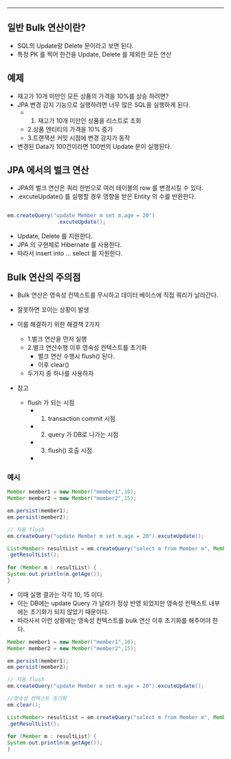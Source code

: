 
---

## 일반 Bulk 연산이란?

- SQL의 Update랑 Delete 문이라고 보면 된다.
- 특정 PK 를 찍어 한건을 Update, Delete  를 제외한 모든 연산

## 예제

- 재고가 10개 미만인 모든 상품의 가격을 10%를 상승 하려면?
- JPA 변경 감지 기능으로 실행하려면 너무 많은 SQL을 실행하게 된다.
	- 1. 재고가 10개 미만인 상품을 리스트로 조회
	- 2.상품 엔티티의 가격을 10% 증가
	- 3.트랜잭션 커밋 시점에 변경 감지가 동작
- 변경된 Data가 100건이라면 100번의 Update 문이 실행된다.

## JPA 에서의 벌크 연산

- JPA의 벌크 연산은 쿼리 한번으로 여러 테이블의 row 를 변경시킬 수 있다.
- .excuteUpdate() 를 실행할 경우 영향을 받은 Entity 의 수를 반환한다.

```Java

em.createQuery("update Member m set m.age = 20")
				.excuteUpdate();
```

- Update, Delete 를 지원한다.
- JPA 의 구현체로 Hibernate 를 사용한다.
- 따라서 insert into ... select 를 지원한다.

## Bulk 연산의 주의점

- Bulk 연산은 영속성 컨텍스트를 무시하고 데이터 베이스에 직접 쿼리가 날라간다.
- 잘못하면 꼬이는 상황이 발생
- 이를 해결하기 위한 해결책 2가지
	- 1.벌크 연산을 먼저 실행
	- 2.벌크 연산수행 이후 영속성 컨텍스트를 초기화
		- 벌크 연산 수행시 flush()  된다.
		- 이후 clear()
	- 두가지 중 하나를 사용하자

- 참고 
	- flush 가 되는 시점
		- 1. transaction commit 시점
		- 2. query 가 DB로 나가는 시점
		- 3. flush() 호출 시점
		- 

### 예시

```Java
Member member1 = new Member("member1",10);
Member member2 = new Member("member2",15);

em.persist(member1);
em.persist(member2);

// 자동 flush
em.createQuery("update Member m set m.age = 20").excuteUpdate();

List<Member> resultList = em.createQuery("select m from Member m", Member.class)  
.getResultList();  
  
for (Member m : resultList) {  
System.out.println(m.getAge());  
}
```

- 이때 실행 결과는 각각 10, 15 이다.
- 이는 DB에는 update Query 가 날라가 정상 반영 되었지만 영속성 컨텍스트 내부에는 초기화가 되지 않았기 때문이다.
- 따라사서 이런 상황에는 영속성 컨텍스트를 bulk 연산 이후 초기화를 해주어야 한다.

```Java
Member member1 = new Member("member1",10);
Member member2 = new Member("member2",15);

em.persist(member1);
em.persist(member2);

// 자동 flush
em.createQuery("update Member m set m.age = 20").excuteUpdate();

//영속성 컨텍스트 초기화
em.clear();

List<Member> resultList = em.createQuery("select m from Member m", Member.class)  
.getResultList();  
  
for (Member m : resultList) {  
System.out.println(m.getAge());  
}
```